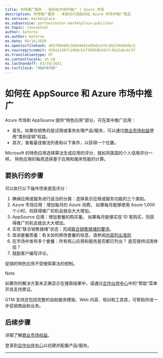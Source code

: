 ```yaml
---
title: 市场推广服务 - 如何在市场中推广 | Azure 市场
description: 市场推广服务 - 本部分介绍如何在 Azure 市场中推广商品
ms.service: marketplace
ms.subservice: partnercenter-marketplace-publisher
ms.topic: conceptual
author: keferna
ms.author: keferna
ms.date: 04/16/2020
ms.openlocfilehash: 465f00400c28de9642a95ebcb7bc6b2349d64bc5
ms.sourcegitcommit: 910a1a38711966cb171050db245fc3b22abc8c5f
ms.translationtype: HT
ms.contentlocale: zh-CN
ms.lasthandoff: 03/19/2021
ms.locfileid: "98878708"
---
```

# <a name="how-to-get-featured-in-appsource-and-azure-marketplace"></a>如何在 AppSource 和 Azure 市场中推广

Azure 市场和 AppSource 提供“特色应用”部分，可在其中推广应用：

* 首先，如果你销售的是试用或事务处理产品/服务，可以通过[商业市场权益](gtm-your-marketplace-benefits.md)使用“类别促销”权益。
* 其次，查看最佳做法列表和以下条件，以获得一个位置。

Microsoft 的特色应用选择算法生成应用的评分，就如同美国的个人信用评分一样。  特色应用的每周选择基于应用和服务性能的计算。

## <a name="steps-to-take"></a>要执行的步骤

可以执行以下操作项来提高评分：

1. 确保应用或服务进行适当的分类：选择表示应用或服务功能的三个类别。
2. Azure 市场应用：增加每月的 Azure 消费。 如果每月能够使用 Azure 1,000 个小时，则获得推广的机会就会大大增加。
3. AppSource 应用：增加套餐的购买量。 如果每月能够实现 10 笔购买，则获得推广的机会就会大大增加。
4. 实现“联合销售就绪”状态：完成[联合销售就绪的要求](/legal/marketplace/certification-policies#3000-requirements-for-co-sell-status)。
5. 改进套餐质量：有关如何修改套餐的信息，请参阅[内容列出准则](marketplace-criteria-content-validation.md)
6. 在市场中发布多个套餐：所有核心应用和服务是否都已列出？ 是否提供试用体验？
7. 鼓励客户编写评论。

促销的特色应用不受搜索算法的控制。

>[!Note]
>如果你的解决方案未正确显示在搜索结果中，请通过[合作伙伴中心](https://partner.microsoft.com/)中的“帮助”菜单开具支持票证。

GTM 支持还包括完整的自助服务模板、Web 内容、培训和工具库，可帮助你进一步促销商品和业务。

## <a name="next-steps"></a>后续步骤

详细了解[商业市场权益](gtm-your-marketplace-benefits.md)。

登录到[合作伙伴中心](https://partner.microsoft.com/dashboard/account/v3/enrollment/introduction/partnership)以创建并配置产品/服务。

---